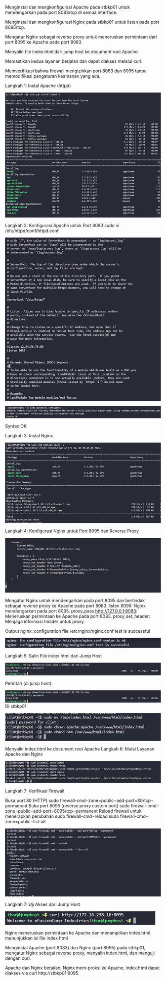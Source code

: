 Menginstal dan mengkonfigurasi Apache pada stbkp01 untuk mendengarkan pada port 8083/tcp di semua interface.


Menginstal dan mengkonfigurasi Nginx pada stbkp01 untuk listen pada port 8095/tcp.


Mengatur Nginx sebagai reverse proxy untuk meneruskan permintaan dari port 8095 ke Apache pada port 8083.


Menyalin file index.html dari jump host ke document root Apache.


Memastikan kedua layanan berjalan dan dapat diakses melalui curl.


Memverifikasi bahwa firewall mengizinkan port 8083 dan 8095 tanpa memodifikasi pengaturan keamanan yang ada.


Langkah 1: Instal Apache (httpd)

![alt text](image-49.png)

Langkah 2: Konfigurasi Apache untuk Port 8083
sudo vi /etc/httpd/conf/httpd.conf

![alt text](image-50.png)

![alt text](image-51.png)

Syntax OK


Langkah 3: Instal Nginx

![alt text](image-52.png)

Langkah 4: Konfigurasi Nginx untuk Port 8095 dan Reverse Proxy

![alt text](image-53.png)

Mengatur Nginx untuk mendengarkan pada port 8095 dan bertindak sebagai reverse proxy ke Apache pada port 8083.
listen 8095: Nginx mendengarkan pada port 8095.
proxy_pass http://127.0.0.1:8083: Meneruskan permintaan ke Apache pada port 8083.
proxy_set_header: Menjaga informasi header untuk proxy.

Output nginx: configuration file /etc/nginx/nginx.conf test is successful

![alt text](image-54.png)

Langkah 5: Salin File index.html dari Jump Host

![alt text](image-55.png)

Perintah (di jump host):

![alt text](image-56.png)
Di stbkp01:

![alt text](image-57.png)

Menyalin index.html ke document root Apache
Langkah 6: Mulai Layanan Apache dan Nginx

![alt text](image-58.png)

Langkah 7: Verifikasi Firewall



Buka port 80 (HTTP)
sudo firewall-cmd - zone=public - add-port=80/tcp - permanent
Buka port 8095 (reverse proxy custom port)
sudo firewall-cmd - zone=public - add-port=8095/tcp - permanent
Reload firewall untuk menerapkan perubahan
sudo firewall-cmd - reload
sudo firewall-cmd - zone=public - list-all

![alt text](image-59.png)

Langkah 7: Uji Akses dari Jump Host

![alt text](image-60.png)

Nginx meneruskan permintaan ke Apache dan menampilkan index.html. menunjukkan isi file index.html


Menginstal Apache (port 8083) dan Nginx (port 8095) pada stbkp01, 
mengatur Nginx sebagai reverse proxy, menyalin index.html, dan menguji dengan curl.


Apache dan Nginx berjalan, Nginx mem-proksi ke Apache, index.html dapat diakses via curl http://stbkp01:8095.